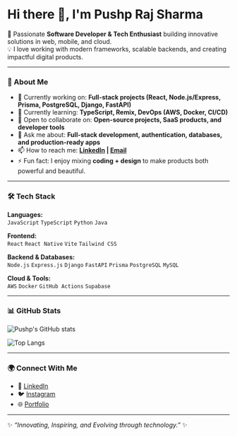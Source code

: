 # Hi there 👋, I'm Pushp Raj Sharma  

🚀 Passionate **Software Developer & Tech Enthusiast** building innovative solutions in web, mobile, and cloud.  
💡 I love working with modern frameworks, scalable backends, and creating impactful digital products.  

---

### 🌟 About Me  
- 🔭 Currently working on: **Full-stack projects (React, Node.js/Express, Prisma, PostgreSQL, Django, FastAPI)**  
- 🌱 Currently learning: **TypeScript, Remix, DevOps (AWS, Docker, CI/CD)**  
- 👯 Open to collaborate on: **Open-source projects, SaaS products, and developer tools**  
- 💬 Ask me about: **Full-stack development, authentication, databases, and production-ready apps**  
- 📫 How to reach me: **[LinkedIn](https://www.linkedin.com/in/pushp-raj-sharma-a84b79243/)  | [Email](mailto:pusprajsharma314@gmail.com)**  
- ⚡ Fun fact: I enjoy mixing **coding + design** to make products both powerful and beautiful.  

---

### 🛠️ Tech Stack  
**Languages:**  
`JavaScript` `TypeScript` `Python` `Java`  

**Frontend:**  
`React` `React Native` `Vite` `Tailwind CSS`  

**Backend & Databases:**  
`Node.js` `Express.js` `Django` `FastAPI` `Prisma` `PostgreSQL` `MySQL`  

**Cloud & Tools:**  
`AWS` `Docker` `GitHub Actions` `Supabase`  

---

### 📊 GitHub Stats  
![Pushp's GitHub stats](https://github-readme-stats.vercel.app/api?username=pushp314&show_icons=true&theme=radical)  

![Top Langs](https://github-readme-stats.vercel.app/api/top-langs/?username=pushp314&layout=compact&theme=radical)  

---

### 🌍 Connect With Me  
- 💼 [LinkedIn](https://www.linkedin.com/in/pushp-raj-sharma-a84b79243/)  
- 🐦 [Instagram](https://instagram.com/pushpraj_sharma_2804)  
- 🌐 [Portfolio](https://pushp-portfolio.vercel.app)  

---

✨ *“Innovating, Inspiring, and Evolving through technology.”* ✨
